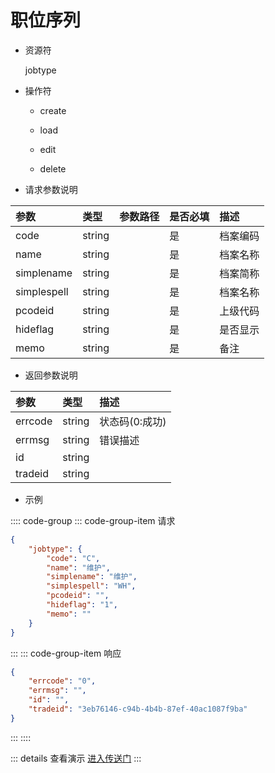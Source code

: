 # 职位序列

- 资源符

  jobtype
  
- 操作符

  - create <Badge type="tip" text="v1" vertical="top" />

  - load <Badge type="tip" text="v2" vertical="top" />

  - edit <Badge type="tip" text="v2" vertical="top" />

  - delete <Badge type="tip" text="v2" vertical="top" />

- 请求参数说明

|参数|类型|参数路径|是否必填|描述|
|:-|:-|:-|:-|:-|
|code|string||是|档案编码|
|name|string||是|档案名称|
|simplename|string||是|档案简称|
|simplespell|string||是|档案名称|
|pcodeid|string||是|上级代码|
|hideflag|string||是|是否显示|
|memo|string||是|备注|

- 返回参数说明

|参数|类型|描述|
|:-|:-|:-|
|errcode|string|状态码(0:成功)|
|errmsg|string|错误描述|
|id|string||
|tradeid|string||

- 示例

:::: code-group
::: code-group-item 请求

```json
{
    "jobtype": {
        "code": "C",
        "name": "维护",
        "simplename": "维护",
        "simplespell": "WH",
        "pcodeid": "",
        "hideflag": "1",
        "memo": ""
    }
}
```

:::
::: code-group-item 响应

```json
{
    "errcode": "0",
    "errmsg": "",
    "id": "",
    "tradeid": "3eb76146-c94b-4b4b-87ef-40ac1087f9ba"
}
```

:::
::::

::: details 查看演示
[进入传送门](/images/erp/gif/jobtype.gif)
:::
